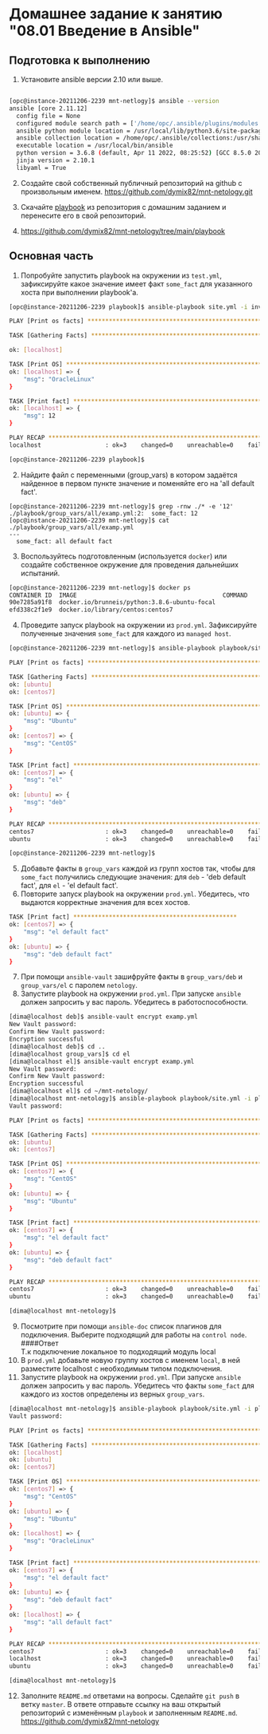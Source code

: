 # Домашнее задание к занятию "08.01 Введение в Ansible"

## Подготовка к выполнению
1. Установите ansible версии 2.10 или выше.
```bash

[opc@instance-20211206-2239 mnt-netlogy]$ ansible --version
ansible [core 2.11.12]
  config file = None
  configured module search path = ['/home/opc/.ansible/plugins/modules', '/usr/share/ansible/plugins/modules']
  ansible python module location = /usr/local/lib/python3.6/site-packages/ansible
  ansible collection location = /home/opc/.ansible/collections:/usr/share/ansible/collections
  executable location = /usr/local/bin/ansible
  python version = 3.6.8 (default, Apr 11 2022, 08:25:52) [GCC 8.5.0 20210514 (Red Hat 8.5.0-10.0.1)]
  jinja version = 2.10.1
  libyaml = True
```
2. Создайте свой собственный публичный репозиторий на github с произвольным именем.
https://github.com/dymix82/mnt-netology.git
3. Скачайте [playbook](./playbook/) из репозитория с домашним заданием и перенесите его в свой репозиторий.

4. https://github.com/dymix82/mnt-netology/tree/main/playbook

## Основная часть
1. Попробуйте запустить playbook на окружении из `test.yml`, зафиксируйте какое значение имеет факт `some_fact` для указанного хоста при выполнении playbook'a.
```bash
[opc@instance-20211206-2239 playbook]$ ansible-playbook site.yml -i inventory/test.yml

PLAY [Print os facts] ***********************************************************************************************************

TASK [Gathering Facts] **********************************************************************************************************

ok: [localhost]

TASK [Print OS] *****************************************************************************************************************
ok: [localhost] => {
    "msg": "OracleLinux"
}

TASK [Print fact] ***************************************************************************************************************
ok: [localhost] => {
    "msg": 12
}

PLAY RECAP **********************************************************************************************************************
localhost                  : ok=3    changed=0    unreachable=0    failed=0    skipped=0    rescued=0    ignored=0

[opc@instance-20211206-2239 playbook]$
```
2. Найдите файл с переменными (group_vars) в котором задаётся найденное в первом пункте значение и поменяйте его на 'all default fact'.
```commandline
[opc@instance-20211206-2239 mnt-netlogy]$ grep -rnw ./* -e '12'
./playbook/group_vars/all/examp.yml:2:  some_fact: 12
[opc@instance-20211206-2239 mnt-netlogy]$ cat ./playbook/group_vars/all/examp.yml
---
  some_fact: all default fact
```
3. Воспользуйтесь подготовленным (используется `docker`) или создайте собственное окружение для проведения дальнейших испытаний.
```bash
[opc@instance-20211206-2239 mnt-netlogy]$ docker ps
CONTAINER ID  IMAGE                                         COMMAND               CREATED         STATUS             PORTS       NAMES
90e7285a91f8  docker.io/brunneis/python:3.8.6-ubuntu-focal                        24 minutes ago  Up 14 minutes ago              ubuntu
efd338c2f1e9  docker.io/library/centos:centos7                                    24 minutes ago  Up 14 minutes ago              centos7
```
4. Проведите запуск playbook на окружении из `prod.yml`. Зафиксируйте полученные значения `some_fact` для каждого из `managed host`.
```bash
[opc@instance-20211206-2239 mnt-netlogy]$ ansible-playbook playbook/site.yml -i playbook/inventory/prod.yml

PLAY [Print os facts] ***********************************************************************************************************

TASK [Gathering Facts] **********************************************************************************************************
ok: [ubuntu]
ok: [centos7]

TASK [Print OS] *****************************************************************************************************************
ok: [ubuntu] => {
    "msg": "Ubuntu"
}
ok: [centos7] => {
    "msg": "CentOS"
}

TASK [Print fact] ***************************************************************************************************************
ok: [centos7] => {
    "msg": "el"
}
ok: [ubuntu] => {
    "msg": "deb"
}

PLAY RECAP **********************************************************************************************************************
centos7                    : ok=3    changed=0    unreachable=0    failed=0    skipped=0    rescued=0    ignored=0
ubuntu                     : ok=3    changed=0    unreachable=0    failed=0    skipped=0    rescued=0    ignored=0

[opc@instance-20211206-2239 mnt-netlogy]$
```
5. Добавьте факты в `group_vars` каждой из групп хостов так, чтобы для `some_fact` получились следующие значения: для `deb` - 'deb default fact', для `el` - 'el default fact'.
6. Повторите запуск playbook на окружении `prod.yml`. Убедитесь, что выдаются корректные значения для всех хостов.
```bash
TASK [Print fact] **********************************************
ok: [centos7] => {
    "msg": "el default fact"
}
ok: [ubuntu] => {
    "msg": "deb default fact"
}
```
7. При помощи `ansible-vault` зашифруйте факты в `group_vars/deb` и `group_vars/el` с паролем `netology`.
8. Запустите playbook на окружении `prod.yml`. При запуске `ansible` должен запросить у вас пароль. Убедитесь в работоспособности.
```bash
[dima@localhost deb]$ ansible-vault encrypt examp.yml
New Vault password:
Confirm New Vault password:
Encryption successful
[dima@localhost deb]$ cd ..
[dima@localhost group_vars]$ cd el
[dima@localhost el]$ ansible-vault encrypt examp.yml
New Vault password:
Confirm New Vault password:
Encryption successful
[dima@localhost el]$ cd ~/mnt-netology/
[dima@localhost mnt-netology]$ ansible-playbook playbook/site.yml -i playbook/inventory/prod.yml --ask-vault-password
Vault password:

PLAY [Print os facts] ************************************************************************************************************************************************************************************************************

TASK [Gathering Facts] ***********************************************************************************************************************************************************************************************************
ok: [ubuntu]
ok: [centos7]

TASK [Print OS] ******************************************************************************************************************************************************************************************************************
ok: [centos7] => {
    "msg": "CentOS"
}
ok: [ubuntu] => {
    "msg": "Ubuntu"
}

TASK [Print fact] ****************************************************************************************************************************************************************************************************************
ok: [centos7] => {
    "msg": "el default fact"
}
ok: [ubuntu] => {
    "msg": "deb default fact"
}

PLAY RECAP ***********************************************************************************************************************************************************************************************************************
centos7                    : ok=3    changed=0    unreachable=0    failed=0    skipped=0    rescued=0    ignored=0
ubuntu                     : ok=3    changed=0    unreachable=0    failed=0    skipped=0    rescued=0    ignored=0

[dima@localhost mnt-netology]$
```
9. Посмотрите при помощи `ansible-doc` список плагинов для подключения. Выберите подходящий для работы на `control node`.  
####Ответ  
Т.к подключение локальное то подходящий модуль local
10. В `prod.yml` добавьте новую группу хостов с именем  `local`, в ней разместите localhost с необходимым типом подключения.
11. Запустите playbook на окружении `prod.yml`. При запуске `ansible` должен запросить у вас пароль. Убедитесь что факты `some_fact` для каждого из хостов определены из верных `group_vars`.
```bash
[dima@localhost mnt-netology]$ ansible-playbook playbook/site.yml -i playbook/inventory/prod.yml --ask-vault-password
Vault password:

PLAY [Print os facts] ************************************************************************************************************************************************************************************************************

TASK [Gathering Facts] ***********************************************************************************************************************************************************************************************************
ok: [localhost]
ok: [ubuntu]
ok: [centos7]

TASK [Print OS] ******************************************************************************************************************************************************************************************************************
ok: [centos7] => {
    "msg": "CentOS"
}
ok: [ubuntu] => {
    "msg": "Ubuntu"
}
ok: [localhost] => {
    "msg": "OracleLinux"
}

TASK [Print fact] ****************************************************************************************************************************************************************************************************************
ok: [centos7] => {
    "msg": "el default fact"
}
ok: [ubuntu] => {
    "msg": "deb default fact"
}
ok: [localhost] => {
    "msg": "all default fact"
}

PLAY RECAP ***********************************************************************************************************************************************************************************************************************
centos7                    : ok=3    changed=0    unreachable=0    failed=0    skipped=0    rescued=0    ignored=0
localhost                  : ok=3    changed=0    unreachable=0    failed=0    skipped=0    rescued=0    ignored=0
ubuntu                     : ok=3    changed=0    unreachable=0    failed=0    skipped=0    rescued=0    ignored=0

[dima@localhost mnt-netology]$
```
12. Заполните `README.md` ответами на вопросы. Сделайте `git push` в ветку `master`. В ответе отправьте ссылку на ваш открытый репозиторий с изменённым `playbook` и заполненным `README.md`.  
https://github.com/dymix82/mnt-netology
